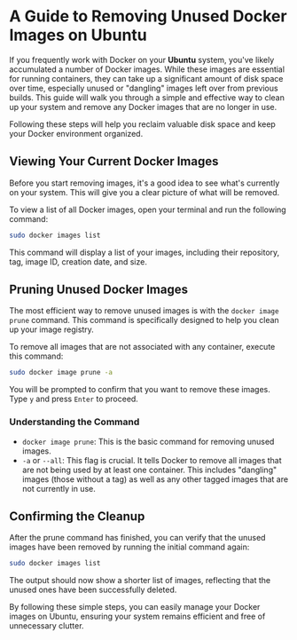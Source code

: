 # A Guide to Removing Unused Docker Images on Ubuntu

If you frequently work with Docker on your **Ubuntu** system, you've likely accumulated a number of Docker images. While these images are essential for running containers, they can take up a significant amount of disk space over time, especially unused or "dangling" images left over from previous builds. This guide will walk you through a simple and effective way to clean up your system and remove any Docker images that are no longer in use.

Following these steps will help you reclaim valuable disk space and keep your Docker environment organized.

## Viewing Your Current Docker Images

Before you start removing images, it's a good idea to see what's currently on your system. This will give you a clear picture of what will be removed.

To view a list of all Docker images, open your terminal and run the following command:

```bash
sudo docker images list
```

This command will display a list of your images, including their repository, tag, image ID, creation date, and size.

## Pruning Unused Docker Images

The most efficient way to remove unused images is with the `docker image prune` command. This command is specifically designed to help you clean up your image registry.

To remove all images that are not associated with any container, execute this command:

```bash
sudo docker image prune -a
```

You will be prompted to confirm that you want to remove these images. Type `y` and press `Enter` to proceed.

### Understanding the Command

*   `docker image prune`: This is the basic command for removing unused images.
*   `-a` or `--all`: This flag is crucial. It tells Docker to remove all images that are not being used by at least one container. This includes "dangling" images (those without a tag) as well as any other tagged images that are not currently in use.

## Confirming the Cleanup

After the prune command has finished, you can verify that the unused images have been removed by running the initial command again:

```bash
sudo docker images list
```

The output should now show a shorter list of images, reflecting that the unused ones have been successfully deleted.

By following these simple steps, you can easily manage your Docker images on Ubuntu, ensuring your system remains efficient and free of unnecessary clutter.